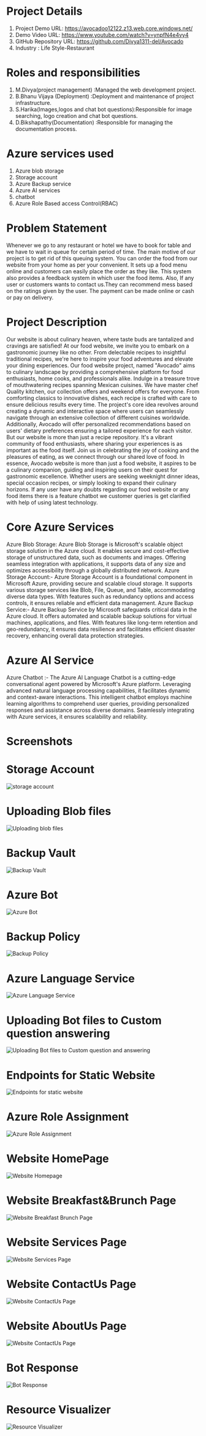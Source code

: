 # Project Details
1. Project Demo URL: https://avocadoo12122.z13.web.core.windows.net/
2. Demo Video URL: https://www.youtube.com/watch?v=ynpfN4e4vy4
3. GitHub Repository URL: https://github.com/Divya1311-del/Avocado
4. Industry : Life Style-Restaurant
# Roles and responsibilities
1. M.Divya(project management) :Managed the web development project.
2. B.Bhanu Vijaya (Deployment) :Deployment and maintenance of project infrastructure.
3. S.Harika(Images,logos and chat bot questions):Responsible for image searching, logo creation and chat bot questions.
4. D.Bikshapathy(Documentation) :Responsible for managing the documentation process.
# Azure services used
1. Azure blob storage<br>
2. Storage account<br>
3. Azure Backup service<br>
4. Azure AI services<br>
5. chatbot <br>
6. Azure Role Based access Control(RBAC)
# Problem Statement
Whenever we go to any restaurant or hotel we have to book for table and we have to wait in queue for certain period of time. The main motive of our project is to get rid of this queuing system. You can order the food  from our website from your home as per your convenient. It sets up a food menu online and customers can easily place the order as they like. This system also provides a feedback system in which user the food items. Also, If any user or customers wants to contact us.They can recommend mess based on the ratings given by the user. The payment can be made online or cash or pay on delivery. 
# Project Description
Our website is about culinary heaven, where taste buds are tantalized and cravings are satisfied! At our food website, we invite you to embark on a gastronomic journey like no other. From delectable recipes to insightful traditional recipes, we're here to inspire your food adventures and elevate your dining experiences.
Our food website project, named "Avocado" aims to culinary landscape by providing a comprehensive platform for food enthusiasts, home cooks, and professionals alike. Indulge in a treasure trove of mouthwatering recipes spanning Mexican cuisines. We have master chef Quality kitchen, our collection offers and weekend offers for everyone. From comforting classics to innovative dishes, each recipe is crafted with care to ensure delicious results every time.
The project's core idea revolves around creating a dynamic and interactive space where users can seamlessly navigate through an extensive collection of different cuisines worldwide. Additionally, Avocado will offer personalized recommendations based on users' dietary preferences ensuring a tailored experience for each visitor.
But our website is more than just a recipe repository. It's a vibrant community of food enthusiasts, where sharing your experiences is as important as the food itself. Join us in celebrating the joy of cooking and the pleasures of eating, as we connect through our shared love of food.
In essence, Avocado website is more than just a food website, it aspires to be a culinary companion, guiding and inspiring users on their quest for gastronomic excellence. Whether users are seeking weeknight dinner ideas, special occasion recipes, or simply looking to expand their culinary horizons.
If any user have any doubts regarding our food website or any food items there is a feature chatbot we customer queries is get clarified with help of using latest technology.
          
# Core Azure Services
Azure Blob Storage: Azure Blob Storage is Microsoft's scalable object storage solution in the Azure cloud. It enables secure and cost-effective storage of unstructured data, such as documents and images. Offering seamless integration with applications, it supports data of any size and optimizes accessibility through a globally distributed network. Azure Storage Account:- Azure Storage Account is a foundational component in Microsoft Azure, providing secure and scalable cloud storage. It supports various storage services like Blob, File, Queue, and Table, accommodating diverse data types. With features such as redundancy options and access controls, it ensures reliable and efficient data management. Azure Backup Service:- Azure Backup Service by Microsoft safeguards critical data in the Azure cloud. It offers automated and scalable backup solutions for virtual machines, applications, and files. With features like long-term retention and geo-redundancy, it ensures data resilience and facilitates efficient disaster recovery, enhancing overall data protection strategies. 
# Azure AI Service
Azure Chatbot :- The Azure AI Language Chatbot is a cutting-edge conversational agent powered by Microsoft's Azure platform. Leveraging advanced natural language processing capabilities, it facilitates dynamic and context-aware interactions. This intelligent chatbot employs machine learning algorithms to comprehend user queries, providing personalized responses and assistance across diverse domains. Seamlessly integrating with Azure services, it ensures scalability and reliability.
# Screenshots
# Storage Account
![storage account](https://github.com/Divya1311-del/Avocado/assets/142675512/f7239004-a799-407f-b42c-787bfb79a13e)

# Uploading Blob files
![Uploading blob files](https://github.com/Divya1311-del/Avocado/assets/142675512/d27c24c6-52fe-4fcc-9a69-62d26581507b)


# Backup Vault
![Backup Vault](https://github.com/Divya1311-del/Avocado/assets/142675512/3f145fd6-1a02-4f39-b63e-bdabe80e2e7d)

# Azure Bot

![Azure Bot](https://github.com/Divya1311-del/Avocado/assets/142675512/1ae9b49d-6cd7-45a3-b7b3-6f0462d3193a)


# Backup Policy
![Backup Policy](https://github.com/Divya1311-del/Avocado/assets/142675512/8e4bfac9-3dd0-4b86-b3c7-2da37b2524e5)

# Azure Language Service
![Azure Language Service](https://github.com/Divya1311-del/Avocado/assets/142675512/bc7c4435-4c00-4eee-93a2-b859596c6fc0)

# Uploading Bot files to Custom question answering
![Uploading Bot files to Custom question and answering](https://github.com/Divya1311-del/Avocado/assets/142675512/2fc9047d-c5ee-402e-bd3a-a13f78b66247)

# Endpoints for Static Website
![Endpoints for static website](https://github.com/Divya1311-del/Avocado/assets/142675512/69c2330a-36e5-4862-803c-41fc149a8f39)

# Azure Role Assignment
![Azure Role Assignment](https://github.com/Divya1311-del/Avocado/assets/142675512/31c288f6-ed83-4288-b3da-ea78c1c59dba)

# Website HomePage
![Website Homepage](https://github.com/Divya1311-del/Avocado/assets/142675512/c8cd62bb-4925-443b-9e44-a3a05bad8e79)

# Website Breakfast&Brunch Page
![Website Breakfast Brunch Page](https://github.com/Divya1311-del/Avocado/assets/142675512/e2678a09-c4c8-4fcd-a46c-8c1fa156d8af)

# Website Services Page
![Website Services Page](https://github.com/Divya1311-del/Avocado/assets/142675512/f5d77df2-a5b3-49e2-992a-52cdc61aabb4)

# Website ContactUs Page
![Website ContactUs Page](https://github.com/Divya1311-del/Avocado/assets/142675512/0eefa6b3-2962-4009-9ae2-00013d50a5c8)
# Website AboutUs Page
![Website ContactUs Page](https://github.com/Divya1311-del/Avocado/assets/142675512/7fa6aee2-257d-4d53-8a52-55902fc818e3)

# Bot Response
![Bot Response](https://github.com/Divya1311-del/Avocado/assets/142675512/4d8e6435-598c-46b2-b9b5-78db3baed01e)

# Resource Visualizer
![Resource Visualizer](https://github.com/Divya1311-del/Avocado/assets/142675512/12272029-cbc8-4cd2-b273-2e9611ac9955)


